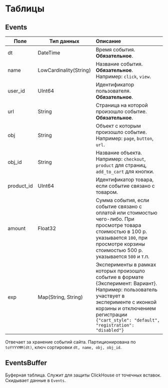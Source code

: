 # Таблицы
## Events
| Поле       | Тип данных             | Описание                                                                                                                                                                                                                                |
|------------|------------------------|:----------------------------------------------------------------------------------------------------------------------------------------------------------------------------------------------------------------------------------------|
| dt         | DateTime               | Время события. **Обязательное**.                                                                                                                                                                                                        |
| name       | LowCardinality(String) | Название события. **Обязательное**. Например: `click`, `view`.                                                                                                                                                                          |
| user_id    | UInt64                 | Идентификатор пользователя. **Обязательное**.                                                                                                                                                                                           |
| url        | String                 | Страница на которой произошло событие. **Обязательное**.                                                                                                                                                                                |
| obj        | String                 | Объект с которым произошло событие. Например: `page`, `button`, `url`.                                                                                                                                                                  |
| obj_id     | String                 | Название объекта. Например: `checkout`, `product` для страниц, `add_to_cart` для кнопки.                                                                                                                                                |
| product_id | UInt64                 | Идентификатор товара, если событие связано с товаром.                                                                                                                                                                                   |
| amount     | Float32                | Cумма события, если событие связано с оплатой или стоимостью чего-либо. При просмотре товара стоимостью в 100 р. указывается `100`, при просмотре корзины стоимостью 500 р. указывается `500`  и т.п.                                   |
| exp        | Map(String, String)    | Эксперименты в рамках которых произошло событие в формате {Эксперимент: Вариант}. Например: пользователь участвует в эксперименте с иконкой корзины и отключением регистрации `{"cart_style": "default", "registration": "disabled"}`   |


Отвечает за хранение событий сайта. Партиционирована по `toYYYYMM(dt)`, ключ сортировки `dt, name, obj, obj_id`.

## EventsBuffer
Буферная таблица. Служит для защиты ClickHouse от точечных вставок. Скидывает данные в `Events`.
